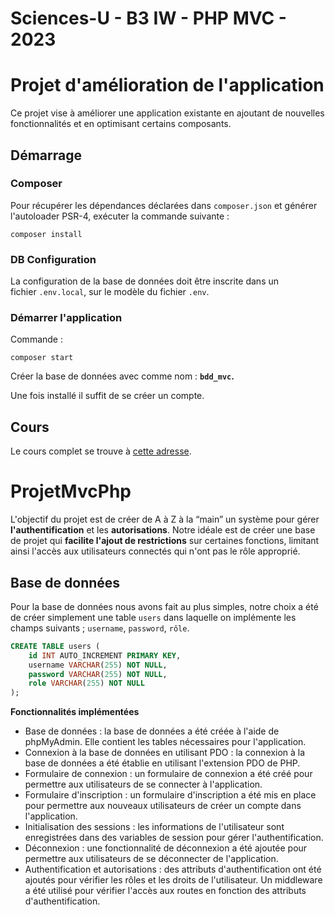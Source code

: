 # Sciences-U - B3 IW - PHP MVC - 2023

# Projet d'amélioration de l'application

Ce projet vise à améliorer une application existante en ajoutant de nouvelles fonctionnalités et en optimisant certains composants.

## Démarrage

### Composer

Pour récupérer les dépendances déclarées dans `composer.json` et générer l'autoloader PSR-4, exécuter la commande suivante :

`composer install`

### DB Configuration

La configuration de la base de données doit être inscrite dans un fichier `.env.local`, sur le modèle du fichier `.env`.

### Démarrer l'application

Commande :

`composer start`

Créer la base de données avec comme nom : **`bdd_mvc`.**

Une fois installé il suffit de se créer un compte.

## Cours

Le cours complet se trouve à [cette adresse](https://ld-web.github.io/su-2023-php-mvc-course/).

# ProjetMvcPhp

L'objectif du projet est de créer de A à Z à la “main” un système pour gérer **l'authentification** et les **autorisations**. Notre idéale est de créer une base de projet qui **facilite l'ajout de restrictions** sur certaines fonctions, limitant ainsi l'accès aux utilisateurs connectés qui n'ont pas le rôle approprié.

## Base de données

Pour la base de données nous avons fait au plus simples, notre choix a été de créer simplement une table `users` dans laquelle on implémente les champs suivants ; `username`, `password`, `rôle`.

```sql
CREATE TABLE users (
    id INT AUTO_INCREMENT PRIMARY KEY,
    username VARCHAR(255) NOT NULL,
    password VARCHAR(255) NOT NULL,
    role VARCHAR(255) NOT NULL
);
```

**Fonctionnalités implémentées**

- Base de données : la base de données a été créée à l'aide de phpMyAdmin. Elle contient les tables nécessaires pour l'application.
- Connexion à la base de données en utilisant PDO : la connexion à la base de données a été établie en utilisant l'extension PDO de PHP.
- Formulaire de connexion : un formulaire de connexion a été créé pour permettre aux utilisateurs de se connecter à l'application.
- Formulaire d'inscription : un formulaire d'inscription a été mis en place pour permettre aux nouveaux utilisateurs de créer un compte dans l'application.
- Initialisation des sessions : les informations de l'utilisateur sont enregistrées dans des variables de session pour gérer l'authentification.
- Déconnexion : une fonctionnalité de déconnexion a été ajoutée pour permettre aux utilisateurs de se déconnecter de l'application.
- Authentification et autorisations : des attributs d'authentification ont été ajoutés pour vérifier les rôles et les droits de l'utilisateur. Un middleware a été utilisé pour vérifier l'accès aux routes en fonction des attributs d'authentification.
